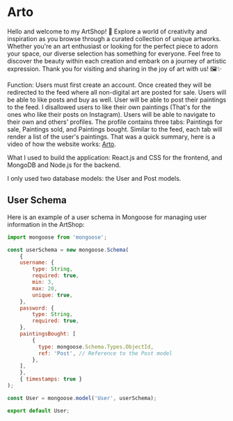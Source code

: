# Arto

Hello and welcome to my ArtShop! 🎨 Explore a world of creativity and inspiration as you browse through a curated collection of unique artworks. Whether you're an art enthusiast or looking for the perfect piece to adorn your space, our diverse selection has something for everyone. Feel free to discover the beauty within each creation and embark on a journey of artistic expression. Thank you for visiting and sharing in the joy of art with us! 🖼️✨

Function: Users must first create an account. Once created they will be redirected to the feed where all non-digital art are posted for sale. Users will be able to like posts and buy as well. User will be able to post their paintings to the feed. I disallowed users to like their own paintings (That's for the ones who like their posts on Instagram). Users will be able to navigate to their own and others' profiles. The profile contains three tabs: Paintings for sale, Paintings sold, and Paintings bought. Similar to the feed, each tab will render a list of the user's paintings. That was a quick summary, here is a video of how the website works: [Arto](https://youtu.be/EZzNakfyxYg?si=vKeINQGYx3CC659n). 

What I used to build the application: React.js and CSS for the frontend, and MongoDB and Node.js for the backend.

I only used two database models: the User and Post models.

## User Schema

Here is an example of a user schema in Mongoose for managing user information in the ArtShop:

```javascript
import mongoose from 'mongoose';

const userSchema = new mongoose.Schema(
    {
    username: {
        type: String,
        required: true,
        min: 3,
        max: 20,
        unique: true,
    },
    password: {
        type: String,
        required: true,
    },
    paintingsBought: [
        {
          type: mongoose.Schema.Types.ObjectId,
          ref: 'Post', // Reference to the Post model
        },
    ],
    },
    { timestamps: true }
);

const User = mongoose.model('User', userSchema);

export default User;

